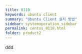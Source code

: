 ```yaml
---
title: 0110
keywords: ubuntu client
summary: "Ubuntu Client 설치 방법"
sidebar: systemoperation_sidebar
permalink: centos_0110.html
folder: product2
---
```



ddd
